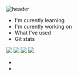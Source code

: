 ![header](https://capsule-render.vercel.app/api?type=soft&color=auto&height=200&section=header&text=Joy%20Baek&fontSize=90)

- I'm curently learning
- I'm curently working on
- What I've used
- Git stats
<div>
  <img src="https://img.shields.io/badge/JavaScript-F7DF1E?style=for-the-badge&logo=javascript&logoColor=black"/>
<img src="https://img.shields.io/badge/Node.js-43853D?style=for-the-badge&logo=node.js&logoColor=white"/>
<img src="https://img.shields.io/badge/JavaScript-323330?style=for-the-badge&logo=javascript&logoColor=F7DF1E"/>
<img src="https://img.shields.io/badge/HTML5-E34F26?style=for-the-badge&logo=html5&logoColor=white"/>
</div>


- 
- 
